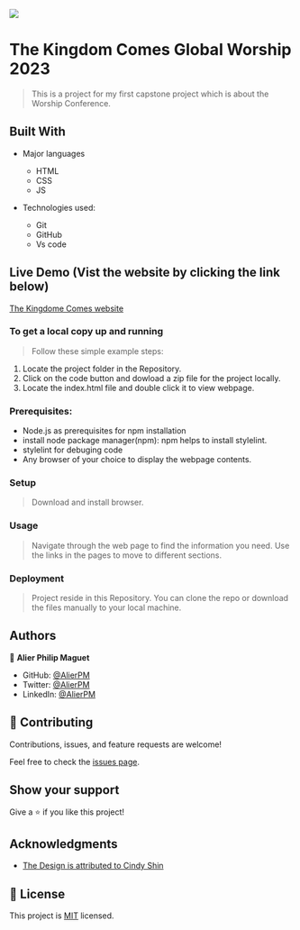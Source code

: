 ![](https://img.shields.io/badge/Microverse-blueviolet)

# The Kingdom Comes Global Worship 2023

> This is a project for my first capstone project which is about the Worship Conference.


## Built With

- Major languages
   * HTML
   * CSS
   * JS

- Technologies used:
    * Git
    * GitHub
    * Vs code
    


## Live Demo (Vist the website by clicking the link below)

[The Kingdome Comes website](https://alierpm.github.io/thekingdomcomes.github.io/index.html)


### To get a local copy up and running

> Follow these simple example steps:

  1. Locate the project folder in the Repository.
  2. Click on the code button and dowload a zip file for the project locally.
  3. Locate the index.html file and double click it to view webpage.

### Prerequisites:

  * Node.js as prerequisites for npm installation
  * install node package manager(npm): npm helps to install stylelint.
  * stylelint for debuging code
  * Any browser of your choice to display the webpage contents.


### Setup
> Download and install browser.

### Usage
> Navigate through the web page to find the information you need. Use the links in the pages to move to different sections.


### Deployment
> Project reside in this Repository. You can clone the repo or download the files manually to your local machine.





## Authors
:bust_in_silhouette: **Alier Philip Maguet**
- GitHub: [@AlierPM](https://github.com/AlierPM)
- Twitter: [@AlierPM](https://twitter.com/AlierPM)
- LinkedIn: [@AlierPM](https://www.linkedin.com/in/alier-philip-maguet-b11653203/)


## 🤝 Contributing

Contributions, issues, and feature requests are welcome!

Feel free to check the [issues page](../../issues/).

## Show your support

Give a ⭐️ if you like this project!

## Acknowledgments

- [The Design is attributed to Cindy Shin ](https://www.behance.net/adagio07)

## 📝 License

This project is [MIT](./MIT.md) licensed.
